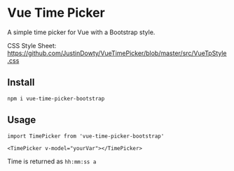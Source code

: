# Vue Time Picker

A simple time picker for Vue with a Bootstrap style.

CSS Style Sheet: https://github.com/JustinDowty/VueTimePicker/blob/master/src/VueTpStyle.css

## Install

`npm i vue-time-picker-bootstrap`

## Usage

`import TimePicker from 'vue-time-picker-bootstrap'`

`<TimePicker v-model="yourVar"></TimePicker>`

Time is returned as `hh:mm:ss a`
